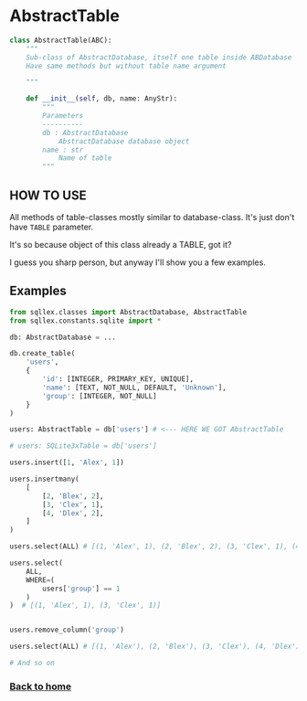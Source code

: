 # AbstractTable

```python
class AbstractTable(ABC):
    """
    Sub-class of AbstractDatabase, itself one table inside ABDatabase
    Have same methods but without table name argument

    """

    def __init__(self, db, name: AnyStr):
        """
        Parameters
        ----------
        db : AbstractDatabase
            AbstractDatabase database object
        name : str
            Name of table
        """
```

## HOW TO USE

All methods of table-classes mostly similar to database-class. It's just don't have `TABLE` parameter.

It's so because object of this class already a TABLE, got it?

I guess you sharp person, but anyway I'll show you a few examples.


## Examples

```python
from sqllex.classes import AbstractDatabase, AbstractTable
from sqllex.constants.sqlite import *

db: AbstractDatabase = ...

db.create_table(
    'users',
    {
        'id': [INTEGER, PRIMARY_KEY, UNIQUE],
        'name': [TEXT, NOT_NULL, DEFAULT, 'Unknown'],
        'group': [INTEGER, NOT_NULL]
    }
)

users: AbstractTable = db['users'] # <--- HERE WE GOT AbstractTable

# users: SQLite3xTable = db['users']

users.insert([1, 'Alex', 1])

users.insertmany(
    [
        [2, 'Blex', 2],
        [3, 'Clex', 1],
        [4, 'Dlex', 2],
    ]
)

users.select(ALL) # [(1, 'Alex', 1), (2, 'Blex', 2), (3, 'Clex', 1), (4, 'Dlex', 2)]

users.select(
    ALL,
    WHERE=(
        users['group'] == 1
    )
)  # [(1, 'Alex', 1), (3, 'Clex', 1)]


users.remove_column('group')

users.select(ALL) # [(1, 'Alex'), (2, 'Blex'), (3, 'Clex'), (4, 'Dlex')]

# And so on
```


### [Back to home](README.md)